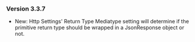 ### Version 3.3.7

 - New: Http Settings' Return Type Mediatype setting will determine if the primitive return type should be wrapped in a JsonResponse object or not.